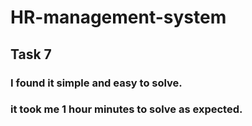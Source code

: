 # HR-management-system
## Task 7

### I found it simple and easy to solve.
### it took me 1 hour minutes to solve as expected.